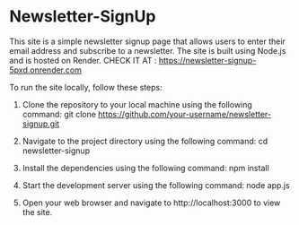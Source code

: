 # Newsletter-SignUp
This site is a simple newsletter signup page that allows users to enter their email address and subscribe to a newsletter. The site is built using Node.js and is hosted on Render.
CHECK IT AT : https://newsletter-signup-5pxd.onrender.com

To run the site locally, follow these steps:
1. Clone the repository to your local machine using the following command:
  git clone https://github.com/your-username/newsletter-signup.git

2. Navigate to the project directory using the following command:
  cd newsletter-signup

3. Install the dependencies using the following command:
  npm install
  
4. Start the development server using the following command:
  node app.js

5. Open your web browser and navigate to http://localhost:3000 to view the site.
